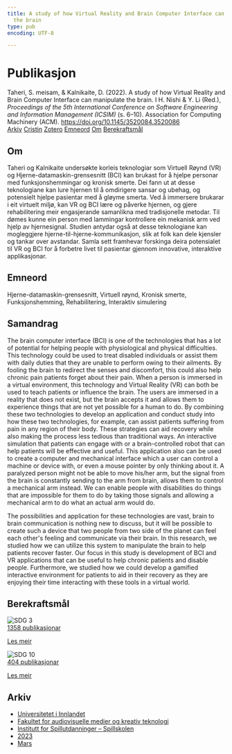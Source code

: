 ```yaml
---
title: A study of how Virtual Reality and Brain Computer Interface can manipulate
  the brain
type: pub
encoding: UTF-8

---
```

<h1>Publikasjon</h1>
<article id="csl-bib-container-DYGY66YR" class="csl-bib-container">
  <div class="csl-bib-body"> <div class="csl-entry">Taheri, S. meisam, &#38; Kalnikaite, D. (2022). A study of how Virtual Reality and Brain Computer Interface can manipulate the brain. I H. Nishi &#38; Y. Li (Red.), <i>Proceedings of the 5th International Conference on Software Engineering and Information Management (ICSIM)</i> (s. 6–10). Association for Computing Machinery (ACM). <a href="https://doi.org/10.1145/3520084.3520086">https://doi.org/10.1145/3520084.3520086</a></div> </div>
  <div class="csl-bib-buttons">
    <a href="#taxonomy-article-DYGY66YR" alt="archive" class="csl-bib-button">Arkiv</a>
    <a href="https://app.cristin.no/results/show.jsf?id=2137204" alt="Cristin" class="csl-bib-button">Cristin</a>
    <a href="http://zotero.org/groups/5881554/items/DYGY66YR" alt="Zotero" class="csl-bib-button">Zotero</a>
    <a href="#keywords-article-DYGY66YR" alt="keywords" class="csl-bib-button">Emneord</a>
    <a href="#about-article-DYGY66YR" alt="about_pub" class="csl-bib-button">Om</a>
    <a href="#sdg-article-DYGY66YR" alt="sdg" class="csl-bib-button">Berekraftsmål</a>
  </div>
  <div id="csl-bib-meta-container-DYGY66YR"></div>
</article>
<div id="csl-bib-meta-DYGY66YR" class="csl-bib-meta">
  <article id="about-article-DYGY66YR" class="about_pub-article">
    <h1>Om</h1>
    Taheri og Kalnikaite undersøkte korleis teknologiar som Virtuell Røynd (VR) og Hjerne-datamaskin-grensesnitt (BCI) kan brukast for å hjelpe personar med funksjonshemmingar og kronisk smerte. Dei fann ut at desse teknologiane kan lure hjernen til å omdirigere sansar og ubehag, og potensielt hjelpe pasientar med å gløyme smerta. Ved å immersere brukarar i eit virtuelt miljø, kan VR og BCI lære og påverke hjernen, og gjere rehabilitering meir engasjerande samanlikna med tradisjonelle metodar. Til dømes kunne ein person med lammingar kontrollere ein mekanisk arm ved hjelp av hjernesignal. Studien antydar også at desse teknologiane kan mogleggjere hjerne-til-hjerne-kommunikasjon, slik at folk kan dele kjensler og tankar over avstandar. Samla sett framhevar forskinga deira potensialet til VR og BCI for å forbetre livet til pasientar gjennom innovative, interaktive applikasjonar.
  </article>
  <article id="keywords-article-DYGY66YR" class="keywords-article">
    <h1>Emneord</h1>
    Hjerne-datamaskin-grensesnitt, Virtuell røynd, Kronisk smerte, Funksjonshemming, Rehabilitering, Interaktiv simulering
  </article>
  <article id="abstract-article-DYGY66YR" class="abstract-article">
    <h1>Samandrag</h1>
    The brain computer interface (BCI) is one of the technologies that has a lot of potential for helping people with physiological and physical difficulties. This technology could be used to treat disabled individuals or assist them with daily duties that they are unable to perform owing to their ailments. By fooling the brain to redirect the senses and discomfort, this could also help chronic pain patients forget about their pain. When a person is immersed in a virtual environment, this technology and Virtual Reality (VR) can both be used to teach patients or influence the brain. The users are immersed in a reality that does not exist, but the brain accepts it and allows them to experience things that are not yet possible for a human to do. By combining these two technologies to develop an application and conduct study into how these two technologies, for example, can assist patients suffering from pain in any region of their body. These strategies can aid recovery while also making the process less tedious than traditional ways. An interactive simulation that patients can engage with or a brain-controlled robot that can help patients will be effective and useful. This application also can be used to create a computer and mechanical interface which a user can control a machine or device with, or even a mouse pointer by only thinking about it. A paralyzed person might not be able to move his/her arm, but the signal from the brain is constantly sending to the arm from brain, allows them to control a mechanical arm instead. We can enable people with disabilities do things that are impossible for them to do by taking those signals and allowing a mechanical arm to do what an actual arm would do. 
 
The possibilities and application for these technologies are vast, brain to brain communication is nothing new to discuss, but it will be possible to create such a device that two people from two side of the planet can feel each other's feeling and communicate via their brain. In this research, we studied how we can utilize this system to manipulate the brain to help patients recover faster. Our focus in this study is development of BCI and VR applications that can be useful to help chronic patients and disable people. Furthermore, we studied how we could develop a gamified interactive environment for patients to aid in their recovery as they are enjoying their time interacting with these tools in a virtual world.
  </article>
  <article id="sdg-article-DYGY66YR" class="sdg-article">
    <h1>Berekraftsmål</h1>
    <div class="sdg-container"><div id="sdg3" class="sdg">
        <img src="{{< params subfolder >}}images/sdg/sdg03_nn.png" class="image" alt="SDG 3">
        <div class="sdg-overlay">
          <a href="/nn/archive/?key=?sdg=3#archive" class="sdg-publication-count"><span>1358</span> publikasjonar</a>
          <p><a href="https://fn.no/om-fn/fns-baerekraftsmaal/god-helse-og-livskvalitet?lang=nno-NO" class="sdg-read-more">Les meir</a></p>
        </div>
      </div> <div id="sdg10" class="sdg">
        <img src="{{< params subfolder >}}images/sdg/sdg10_nn.png" class="image" alt="SDG 10">
        <div class="sdg-overlay">
          <a href="/nn/archive/?key=?sdg=10#archive" class="sdg-publication-count"><span>404</span> publikasjonar</a>
          <p><a href="https://fn.no/om-fn/fns-baerekraftsmaal/mindre-ulikhet?lang=nno-NO" class="sdg-read-more">Les meir</a></p>
        </div>
      </div></div>
  </article>
  <article id="taxonomy-article-DYGY66YR" class="taxonomy-article">
    <h1>Arkiv</h1>
    <ul>
      <li>
        <a href="/nn/archive/?key=3DCRN523">Universitetet i Innlandet</a>
      </li>
      <li>
        <a href="/nn/archive/?key=8XUDF4FD">Fakultet for audiovisuelle medier og kreativ teknologi</a>
      </li>
      <li>
        <a href="/nn/archive/?key=BG42VG37">Institutt for Spillutdanninger – Spillskolen</a>
      </li>
      <li>
        <a href="/nn/archive/?key=RDJM7INQ">2023</a>
      </li>
      <li>
        <a href="/nn/archive/?key=K2N9LVS8">Mars</a>
      </li>
    </ul>
  </article>
</div>
